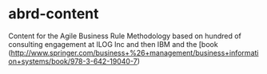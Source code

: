 # abrd-content
Content for the Agile Business Rule Methodology based on hundred of consulting engagement at ILOG Inc and then IBM and the [book (http://www.springer.com/business+%26+management/business+information+systems/book/978-3-642-19040-7)
